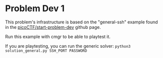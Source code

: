 # Problem Dev 1


This problem's infrastructure is based on the "general-ssh" example found in the [picoCTF/start-problem-dev](https://github.com/picoCTF/start-problem-dev/tree/master/example-problems/general-ssh) github page.

Run this example with cmgr to be able to playtest it.

If you are playtesting, you can run the generic solver:
`python3 solution_general.py SSH_PORT PASSWORD`
